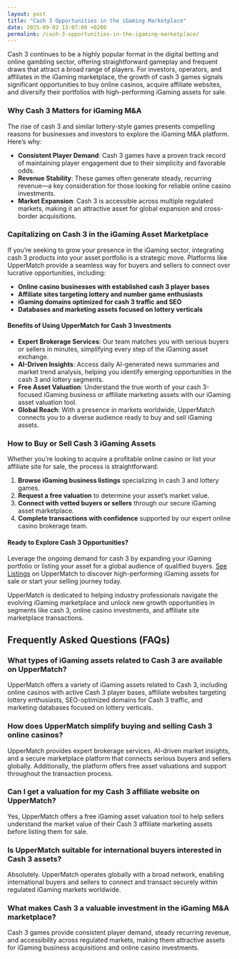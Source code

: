 ```yaml
---
layout: post
title: "Cash 3 Opportunities in the iGaming Marketplace"
date: 2025-09-02 13:07:09 +0200
permalink: /cash-3-opportunities-in-the-igaming-marketplace/
---
```

Cash 3 continues to be a highly popular format in the digital betting and online gambling sector, offering straightforward gameplay and frequent draws that attract a broad range of players. For investors, operators, and affiliates in the iGaming marketplace, the growth of cash 3 games signals significant opportunities to buy online casinos, acquire affiliate websites, and diversify their portfolios with high-performing iGaming assets for sale.

### Why Cash 3 Matters for iGaming M&A

The rise of cash 3 and similar lottery-style games presents compelling reasons for businesses and investors to explore the iGaming M&A platform. Here’s why:

- **Consistent Player Demand**: Cash 3 games have a proven track record of maintaining player engagement due to their simplicity and favorable odds.
- **Revenue Stability**: These games often generate steady, recurring revenue—a key consideration for those looking for reliable online casino investments.
- **Market Expansion**: Cash 3 is accessible across multiple regulated markets, making it an attractive asset for global expansion and cross-border acquisitions.

### Capitalizing on Cash 3 in the iGaming Asset Marketplace

If you’re seeking to grow your presence in the iGaming sector, integrating cash 3 products into your asset portfolio is a strategic move. Platforms like UpperMatch provide a seamless way for buyers and sellers to connect over lucrative opportunities, including:

- **Online casino businesses with established cash 3 player bases**
- **Affiliate sites targeting lottery and number game enthusiasts**
- **iGaming domains optimized for cash 3 traffic and SEO**
- **Databases and marketing assets focused on lottery verticals**

#### Benefits of Using UpperMatch for Cash 3 Investments

- **Expert Brokerage Services**: Our team matches you with serious buyers or sellers in minutes, simplifying every step of the iGaming asset exchange.
- **AI-Driven Insights**: Access daily AI-generated news summaries and market trend analysis, helping you identify emerging opportunities in the cash 3 and lottery segments.
- **Free Asset Valuation**: Understand the true worth of your cash 3-focused iGaming business or affiliate marketing assets with our iGaming asset valuation tool.
- **Global Reach**: With a presence in markets worldwide, UpperMatch connects you to a diverse audience ready to buy and sell iGaming assets.

### How to Buy or Sell Cash 3 iGaming Assets

Whether you’re looking to acquire a profitable online casino or list your affiliate site for sale, the process is straightforward:

1. **Browse iGaming business listings** specializing in cash 3 and lottery games.
2. **Request a free valuation** to determine your asset’s market value.
3. **Connect with vetted buyers or sellers** through our secure iGaming asset marketplace.
4. **Complete transactions with confidence** supported by our expert online casino brokerage team.

#### Ready to Explore Cash 3 Opportunities?

Leverage the ongoing demand for cash 3 by expanding your iGaming portfolio or listing your asset for a global audience of qualified buyers. [See Listings](https://www.uppermatch.com) on UpperMatch to discover high-performing iGaming assets for sale or start your selling journey today.

UpperMatch is dedicated to helping industry professionals navigate the evolving iGaming marketplace and unlock new growth opportunities in segments like cash 3, online casino investments, and affiliate site marketplace transactions.

## Frequently Asked Questions (FAQs)

### What types of iGaming assets related to Cash 3 are available on UpperMatch?

UpperMatch offers a variety of iGaming assets related to Cash 3, including online casinos with active Cash 3 player bases, affiliate websites targeting lottery enthusiasts, SEO-optimized domains for Cash 3 traffic, and marketing databases focused on lottery verticals.

### How does UpperMatch simplify buying and selling Cash 3 online casinos?

UpperMatch provides expert brokerage services, AI-driven market insights, and a secure marketplace platform that connects serious buyers and sellers globally. Additionally, the platform offers free asset valuations and support throughout the transaction process.

### Can I get a valuation for my Cash 3 affiliate website on UpperMatch?

Yes, UpperMatch offers a free iGaming asset valuation tool to help sellers understand the market value of their Cash 3 affiliate marketing assets before listing them for sale.

### Is UpperMatch suitable for international buyers interested in Cash 3 assets?

Absolutely. UpperMatch operates globally with a broad network, enabling international buyers and sellers to connect and transact securely within regulated iGaming markets worldwide.

### What makes Cash 3 a valuable investment in the iGaming M&A marketplace?

Cash 3 games provide consistent player demand, steady recurring revenue, and accessibility across regulated markets, making them attractive assets for iGaming business acquisitions and online casino investments.

<script type="application/ld+json">
{
  "@context": "https://schema.org",
  "@type": "BlogPosting",
  "headline": "Cash 3 Opportunities in the iGaming Marketplace",
  "description": "Explore the growing opportunities in Cash 3 games within the iGaming marketplace, including insights on buying and selling online casinos, affiliate websites, and other iGaming assets for sale through UpperMatch.",
  "author": {
    "@type": "Person",
    "name": "UpperMatch"
  },
  "publisher": {
    "@type": "Person",
    "name": "UpperMatch"
  },
  "mainEntityOfPage": {
    "@type": "WebPage",
    "@id": "https://www.uppermatch.com/blog/cash-3-opportunities-igaming-marketplace"
  },
  "datePublished": "2024-06-01",
  "dateModified": "2024-06-01",
  "articleSection": [
    "iGaming marketplace",
    "online casino investments",
    "iGaming M&A platform",
    "affiliate site marketplace",
    "iGaming asset marketplace"
  ],
  "keywords": "iGaming marketplace, buy online casinos, sell affiliate websites, iGaming assets for sale, online casino investments, iGaming M&A platform, affiliate site marketplace, SEO website sales, iGaming business listings, buy and sell iGaming assets",
  "url": "https://www.uppermatch.com/blog/cash-3-opportunities-igaming-marketplace"
}
</script>

<script type="application/ld+json">
{
  "@context": "https://schema.org",
  "@type": "FAQPage",
  "mainEntity": [
    {
      "@type": "Question",
      "name": "What types of iGaming assets related to Cash 3 are available on UpperMatch?",
      "acceptedAnswer": {
        "@type": "Answer",
        "text": "UpperMatch offers a variety of iGaming assets related to Cash 3, including online casinos with active Cash 3 player bases, affiliate websites targeting lottery enthusiasts, SEO-optimized domains for Cash 3 traffic, and marketing databases focused on lottery verticals."
      }
    },
    {
      "@type": "Question",
      "name": "How does UpperMatch simplify buying and selling Cash 3 online casinos?",
      "acceptedAnswer": {
        "@type": "Answer",
        "text": "UpperMatch provides expert brokerage services, AI-driven market insights, and a secure marketplace platform that connects serious buyers and sellers globally. Additionally, the platform offers free asset valuations and support throughout the transaction process."
      }
    },
    {
      "@type": "Question",
      "name": "Can I get a valuation for my Cash 3 affiliate website on UpperMatch?",
      "acceptedAnswer": {
        "@type": "Answer",
        "text": "Yes, UpperMatch offers a free iGaming asset valuation tool to help sellers understand the market value of their Cash 3 affiliate marketing assets before listing them for sale."
      }
    },
    {
      "@type": "Question",
      "name": "Is UpperMatch suitable for international buyers interested in Cash 3 assets?",
      "acceptedAnswer": {
        "@type": "Answer",
        "text": "Absolutely. UpperMatch operates globally with a broad network, enabling international buyers and sellers to connect and transact securely within regulated iGaming markets worldwide."
      }
    },
    {
      "@type": "Question",
      "name": "What makes Cash 3 a valuable investment in the iGaming M&A marketplace?",
      "acceptedAnswer": {
        "@type": "Answer",
        "text": "Cash 3 games provide consistent player demand, steady recurring revenue, and accessibility across regulated markets, making them attractive assets for iGaming business acquisitions and online casino investments."
      }
    }
  ]
}
</script>
